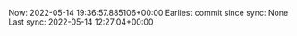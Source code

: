 Now: 2022-05-14 19:36:57.885106+00:00 Earliest commit since sync: None Last sync: 2022-05-14 12:27:04+00:00

